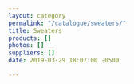 ```yaml
---
layout: category
permalink: "/catalogue/sweaters/"
title: Sweaters
products: []
photos: []
suppliers: []
date: 2019-03-29 18:07:00 -0500

---
```

